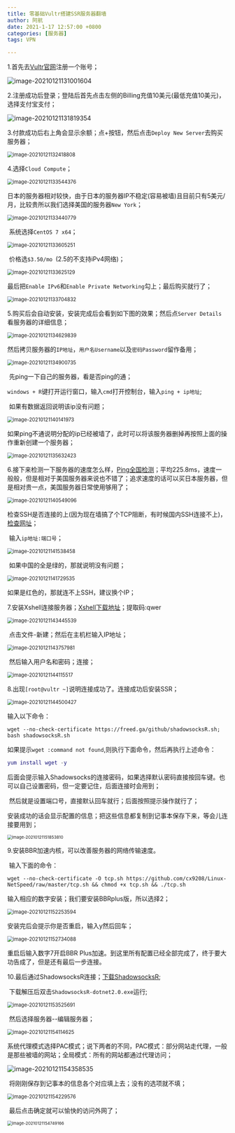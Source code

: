```yaml
---
title: 零基础Vultr搭建SSR服务器翻墙
author: 阿航
date: 2021-1-17 12:57:00 +0800
categories: [服务器]
tags: VPN

---
```




1.首先去[Vultr官网](https://www.vultr.com/)注册一个账号；

![image-20210121131001604](https://github.com/lvxinghang/lvxinghang.github.io/assets/img/Vultr/image-20210121131001604.png)

2.注册成功后登录；登陆后首先点击左侧的Billing充值10美元(最低充值10美元)，选择支付宝支付；

![image-20210121131819354](C:\Users\lxh\AppData\Roaming\Typora\typora-user-images\image-20210121131819354.png)

3.付款成功后右上角会显示余额；点+按钮，然后点击`Deploy New Server`去购买服务器；

<img src="C:\Users\lxh\AppData\Roaming\Typora\typora-user-images\image-20210121132418808.png" alt="image-20210121132418808" style="zoom:80%;" />

4.选择`Cloud Compute`；

<img src="C:\Users\lxh\AppData\Roaming\Typora\typora-user-images\image-20210121133544376.png" alt="image-20210121133544376" style="zoom:80%;" />

​	日本的服务器相对较快，由于日本的服务器IP不稳定(容易被墙)且目前只有5美元/月，比较贵所以我们选择美国的服务器`New York`；

<img src="C:\Users\lxh\AppData\Roaming\Typora\typora-user-images\image-20210121133440779.png" alt="image-20210121133440779" style="zoom:80%;" />

​	系统选择`CentOS 7 x64`；

<img src="C:\Users\lxh\AppData\Roaming\Typora\typora-user-images\image-20210121133605251.png" alt="image-20210121133605251" style="zoom:80%;" />

​	价格选`$3.50/mo `(2.5的不支持iPv4网络)；

<img src="C:\Users\lxh\AppData\Roaming\Typora\typora-user-images\image-20210121133625129.png" alt="image-20210121133625129" style="zoom:80%;" />

​	最后把`Enable IPv6`和`Enable Private Networking`勾上；最后购买就行了；

<img src="C:\Users\lxh\AppData\Roaming\Typora\typora-user-images\image-20210121133704832.png" alt="image-20210121133704832" style="zoom:80%;" />

5.购买后会自动安装，安装完成后会看到如下图的效果；然后点`Server Details`看服务器的详细信息；

<img src="C:\Users\lxh\AppData\Roaming\Typora\typora-user-images\image-20210121134629839.png" alt="image-20210121134629839" style="zoom:80%;" />

​	然后拷贝服务器的`IP地址`，`用户名Username`以及`密码Password`留作备用；

<img src="C:\Users\lxh\AppData\Roaming\Typora\typora-user-images\image-20210121134900735.png" alt="image-20210121134900735" style="zoom:80%;" />

​	先ping一下自己的服务器，看是否ping的通；

​	`windows + R`键打开运行窗口，输入`cmd`打开控制台，输入`ping + ip地址`;

​	如果有数据返回说明该ip没有问题；

<img src="C:\Users\lxh\AppData\Roaming\Typora\typora-user-images\image-20210121140141973.png" alt="image-20210121140141973" style="zoom:80%;" />

​	如果ping不通说明分配的ip已经被墙了，此时可以将该服务器删掉再按照上面的操作重新创建一个服务器；

<img src="C:\Users\lxh\AppData\Roaming\Typora\typora-user-images\image-20210121135632423.png" alt="image-20210121135632423" style="zoom:80%;" />

6.接下来检测一下服务器的速度怎么样，[Ping全国检测](http://ping.chinaz.com/)；平均225.8ms，速度一般般，但是相对于美国服务器来说也不错了；追求速度的话可以买日本服务器，但是相对贵一点，美国服务器日常使用够用了；

<img src="C:\Users\lxh\AppData\Roaming\Typora\typora-user-images\image-20210121140549096.png" alt="image-20210121140549096" style="zoom:80%;" />

​	检查SSH是否连接的上(因为现在墙搞了个TCP阻断，有时候国内SSH连接不上)，[检查网址](http://port.ping.pe/)；

​	输入`ip地址:端口号`；

<img src="C:\Users\lxh\AppData\Roaming\Typora\typora-user-images\image-20210121141538458.png" alt="image-20210121141538458" style="zoom:80%;" />

​	如果中国的全是绿的，那就说明没有问题；

<img src="C:\Users\lxh\AppData\Roaming\Typora\typora-user-images\image-20210121141729535.png" alt="image-20210121141729535" style="zoom:80%;" />

如果是红色的，那就连不上SSH，建议换个IP；

7.安装Xshell连接服务器；[Xshell下载地址](https://pan.baidu.com/s/1Oz9kkdWRc9BGwHo3K2Yh_A )；提取码:qwer

<img src="C:\Users\lxh\AppData\Roaming\Typora\typora-user-images\image-20210121143445539.png" alt="image-20210121143445539" style="zoom:80%;" />

​	点击文件-新建；然后在主机栏输入IP地址；

<img src="C:\Users\lxh\AppData\Roaming\Typora\typora-user-images\image-20210121143757981.png" alt="image-20210121143757981" style="zoom:80%;" />

​	然后输入用户名和密码；连接；

<img src="C:\Users\lxh\AppData\Roaming\Typora\typora-user-images\image-20210121144115517.png" alt="image-20210121144115517" style="zoom:80%;" />

8.出现`[root@vultr ~]`说明连接成功了。连接成功后安装SSR；

<img src="C:\Users\lxh\AppData\Roaming\Typora\typora-user-images\image-20210121144500427.png" alt="image-20210121144500427" style="zoom:80%;" />

输入以下命令：

```
wget --no-check-certificate https://freed.ga/github/shadowsocksR.sh; bash shadowsocksR.sh
```

如果提示`wget :command not found`,则执行下面命令，然后再执行上述命令：

```lua
yum install wget -y
```

​	后面会提示输入Shadowsocks的连接密码，如果选择默认密码直接按回车键。也可以自己设置密码，但一定要记住，后面连接时会用到；

​	然后就是设置端口号，直接默认回车就行；后面按照提示操作就行了；

​	安装成功的话会显示配置的信息；把这些信息都复制到记事本保存下来，等会儿连接要用到；

<img src="C:\Users\lxh\AppData\Roaming\Typora\typora-user-images\image-20210121151853810.png" alt="image-20210121151853810" style="zoom: 67%;" />

9.安装BBR加速内核，可以改善服务器的网络传输速度。

​	输入下面的命令：

```
wget --no-check-certificate -O tcp.sh https://github.com/cx9208/Linux-NetSpeed/raw/master/tcp.sh && chmod +x tcp.sh && ./tcp.sh
```

输入相应的数字安装；我们要安装BBRplus版，所以选择2；

<img src="C:\Users\lxh\AppData\Roaming\Typora\typora-user-images\image-20210121152253594.png" alt="image-20210121152253594" style="zoom:80%;" />

安装完后会提示你是否重启，输入y然后回车；

<img src="C:\Users\lxh\AppData\Roaming\Typora\typora-user-images\image-20210121152734088.png" alt="image-20210121152734088" style="zoom:80%;" />

重启后输入数字7开启BBR Plus加速。到这里所有配置已经全部完成了，终于要大功告成了，但是还有最后一步连接。

10.最后通过ShadowsocksR连接；[下载ShadowsocksR](https://tlanyan.me/shadowsockr-shadowsocksr-shadowsocksrr-clients/);

​	下载解压后双击`ShadowsocksR-dotnet2.0.exe`运行;

<img src="C:\Users\lxh\AppData\Roaming\Typora\typora-user-images\image-20210121153525691.png" alt="image-20210121153525691" style="zoom:80%;" />

​	然后选择服务器--编辑服务器；

<img src="C:\Users\lxh\AppData\Roaming\Typora\typora-user-images\image-20210121154114625.png" alt="image-20210121154114625" style="zoom:80%;" />

​	系统代理模式选择PAC模式；说下两者的不同，PAC模式：部分网站走代理，一般是那些被墙的网站；全局模式：所有的网站都通过代理访问；

![image-20210121154358535](C:\Users\lxh\AppData\Roaming\Typora\typora-user-images\image-20210121154358535.png)

​	将刚刚保存到记事本的信息各个对应填上去；没有的选项就不填；

<img src="C:\Users\lxh\AppData\Roaming\Typora\typora-user-images\image-20210121154229576.png" alt="image-20210121154229576" style="zoom:80%;" />

​	最后点击确定就可以愉快的访问外网了；

<img src="C:\Users\lxh\AppData\Roaming\Typora\typora-user-images\image-20210121154749166.png" alt="image-20210121154749166" style="zoom: 67%;" />